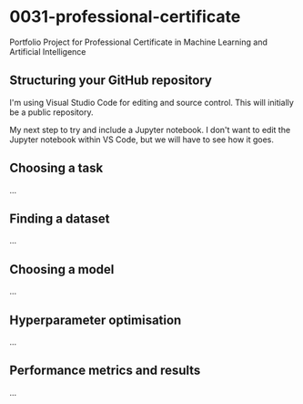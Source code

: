 # 0031-professional-certificate
Portfolio Project for Professional Certificate in Machine Learning and Artificial Intelligence
## Structuring your GitHub repository
I'm using Visual Studio Code for editing and source control. This will initially be a public repository.

My next step to try and include a Jupyter notebook. I don't want to edit the Jupyter notebook within VS Code, but we will have to see how it goes.
## Choosing a task
...
## Finding a dataset
...
## Choosing a model
...
## Hyperparameter optimisation
...
## Performance metrics and results
...